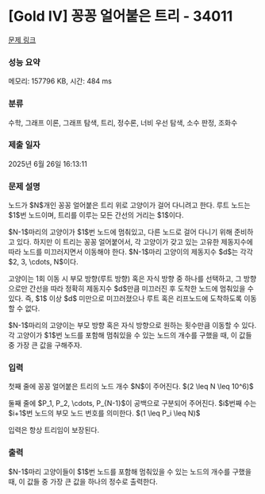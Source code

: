 # [Gold IV] 꽁꽁 얼어붙은 트리 - 34011 

[문제 링크](https://www.acmicpc.net/problem/34011) 

### 성능 요약

메모리: 157796 KB, 시간: 484 ms

### 분류

수학, 그래프 이론, 그래프 탐색, 트리, 정수론, 너비 우선 탐색, 소수 판정, 조화수

### 제출 일자

2025년 6월 26일 16:13:11

### 문제 설명

<p>노드가 $N$개인 꽁꽁 얼어붙은 트리 위로 고양이가 걸어 다니려고 한다. 루트 노드는 $1$번 노드이며, 트리를 이루는 모든 간선의 거리는 $1$이다.</p>

<p>$N-1$마리의 고양이가 $1$번 노드에 멈춰있고, 다른 노드로 걸어 다니기 위해 준비하고 있다. 하지만 이 트리는 꽁꽁 얼어붙어서, 각 고양이가 갖고 있는 고유한 제동지수에 따라 노드를 미끄러지면서 이동해야 한다. $N-1$마리 고양이의 제동지수 $d$는 각각 $2, 3, \cdots, N$이다.</p>

<p>고양이는 1회 이동 시 부모 방향(루트 방향) 혹은 자식 방향 중 하나를 선택하고, 그 방향으로만 간선을 따라 정확히 제동지수 $d$만큼 미끄러진 후 도착한 노드에 멈춰있을 수 있다. 즉, $1$ 이상 $d$ 미만으로 미끄러졌으나 루트 혹은 리프노드에 도착하도록 이동할 수 없다.</p>

<p>$N-1$마리의 고양이는 부모 방향 혹은 자식 방향으로 원하는 횟수만큼 이동할 수 있다. 각 고양이가 $1$번 노드를 포함해 멈춰있을 수 있는 노드의 개수를 구했을 때, 이 값들 중 가장 큰 값을 구해주자.</p>

### 입력 

 <p>첫째 줄에 꽁꽁 얼어붙은 트리의 노드 개수 $N$이 주어진다. $(2 \leq N \leq 10^6)$</p>

<p>둘째 줄에 $P_1, P_2, \cdots, P_{N-1}$이 공백으로 구분되어 주어진다. $i$번째 수는 $i+1$번 노드의 부모 노드 번호를 의미한다. $(1 \leq P_i \leq N)$</p>

<p>입력은 항상 트리임이 보장된다.</p>

### 출력 

 <p>$N-1$마리 고양이들이 $1$번 노드를 포함해 멈춰있을 수 있는 노드의 개수를 구했을 때, 이 값들 중 가장 큰 값을 하나의 정수로 출력한다.</p>

